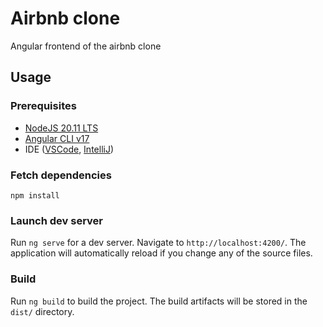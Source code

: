 # Airbnb clone 

Angular frontend of the airbnb clone



## Usage
### Prerequisites
- [NodeJS 20.11 LTS](https://nodejs.org/dist/v20.11.1/node-v20.11.1.pkg)
- [Angular CLI v17](https://www.npmjs.com/package/@angular/cli)
- IDE ([VSCode](https://code.visualstudio.com/download), [IntelliJ](https://www.jetbrains.com/idea/download/))

### Fetch dependencies
``npm install``

### Launch dev server
Run `ng serve` for a dev server. Navigate to `http://localhost:4200/`. The application will automatically reload if you change any of the source files.

### Build
Run `ng build` to build the project. The build artifacts will be stored in the `dist/` directory.
